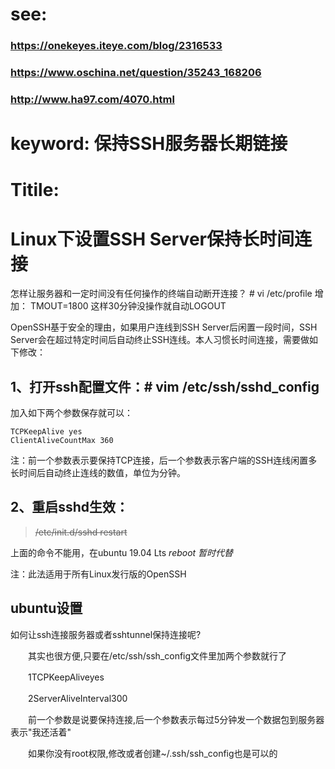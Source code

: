 # see:
### https://onekeyes.iteye.com/blog/2316533
### https://www.oschina.net/question/35243_168206
### http://www.ha97.com/4070.html

# keyword: 保持SSH服务器长期链接
# Titile:
# Linux下设置SSH Server保持长时间连接

怎样让服务器和一定时间没有任何操作的终端自动断开连接？ # vi /etc/profile 增加： TMOUT=1800 这样30分钟没操作就自动LOGOUT

 

OpenSSH基于安全的理由，如果用户连线到SSH Server后闲置一段时间，SSH Server会在超过特定时间后自动终止SSH连线。本人习惯长时间连接，需要做如下修改：

## 1、打开ssh配置文件：# vim /etc/ssh/sshd_config
加入如下两个参数保存就可以：

    TCPKeepAlive yes
    ClientAliveCountMax 360

注：前一个参数表示要保持TCP连接，后一个参数表示客户端的SSH连线闲置多长时间后自动终止连线的数值，单位为分钟。

## 2、重启sshd生效：
   >~~/etc/init.d/sshd restart~~
   
   上面的命令不能用，在ubuntu 19.04 Lts *reboot 暂时代替*

注：此法适用于所有Linux发行版的OpenSSH

 

## ubuntu设置

如何让ssh连接服务器或者sshtunnel保持连接呢?

　　其实也很方便,只要在/etc/ssh/ssh_config文件里加两个参数就行了

　　1TCPKeepAliveyes

　　2ServerAliveInterval300

　　前一个参数是说要保持连接,后一个参数表示每过5分钟发一个数据包到服务器表示"我还活着"

　　如果你没有root权限,修改或者创建~/.ssh/ssh_config也是可以的
  



